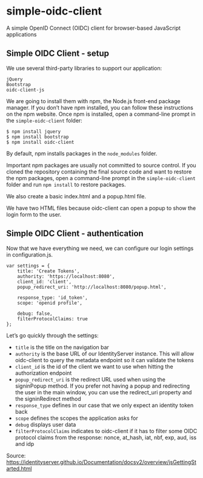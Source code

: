 # simple-oidc-client
A simple OpenID Connect (OIDC) client for browser-based JavaScript applications

## Simple OIDC Client - setup

We use several third-party libraries to support our application:

```
jQuery
Bootstrap
oidc-client-js
```

We are going to install them with npm, the Node.js front-end package manager. If you don’t have npm installed, you can follow these instructions on the npm website. Once npm is installed, open a command-line prompt in the `simple-oidc-client` folder:

```
$ npm install jquery
$ npm install bootstrap
$ npm install oidc-client
```

By default, npm installs packages in the `node_modules` folder.

Important npm packages are usually not committed to source control. If you cloned the repository containing the final source code and want to restore the npm packages, open a command-line prompt in the `simple-oidc-client` folder and run `npm install` to restore packages.

We also create a basic index.html and a popup.html file.

We have two HTML files because oidc-client can open a popup to show the login form to the user.

## Simple OIDC Client - authentication

Now that we have everything we need, we can configure our login settings in configuration.js.

```
var settings = {
	title: 'Create Tokens',
	authority: 'https://localhost:8080',
	client_id: 'client',
	popup_redirect_uri: 'http://localhost:8080/popup.html',
	
	response_type: 'id_token',
	scope: 'openid profile',
	
	debug: false,
	filterProtocolClaims: true
};
```

Let’s go quickly through the settings:

* `title` is the title on the navigation bar
* `authority` is the base URL of our IdentityServer instance. This will allow oidc-client to query the metadata endpoint so it can validate the tokens
* `client_id` is the id of the client we want to use when hitting the authorization endpoint
* `popup_redirect_uri` is the redirect URL used when using the signinPopup method. If you prefer not having a popup and redirecting the user in the main window, you can use the redirect_uri property and the signinRedirect method
* `response_type` defines in our case that we only expect an identity token back
* `scope` defines the scopes the application asks for
* `debug` displays user data
* `filterProtocolClaims` indicates to oidc-client if it has to filter some OIDC protocol claims from the response: nonce, at_hash, iat, nbf, exp, aud, iss and idp
	
Source: https://identityserver.github.io/Documentation/docsv2/overview/jsGettingStarted.html
